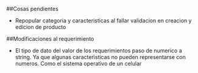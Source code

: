 ##Cosas pendientes

- Repopular categoria y caracteristicas al fallar validacion en creacion y edicion de producto

##Modificaciones al requerimiento

- El tipo de dato del valor de los requerimientos paso de numerico a string. Ya que algunas caracteristicas no pueden representarse con numeros. Como el sistema operativo de un celular 